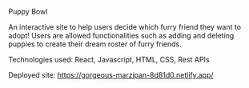 Puppy Bowl

An interactive site to help users decide which furry friend they want to adopt! Users are allowed functionalities such as adding and deleting puppies to create their dream roster of furry friends.

Technologies used: React, Javascript, HTML, CSS, Rest APIs

Deployed site: https://gorgeous-marzipan-8d81d0.netlify.app/
